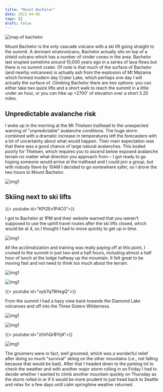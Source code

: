 ```yaml
---
title: "Mount Bachelor"
date: 2022-04-06
tags: []
draft: false
---
```


![map of bachelor](/static/maps/bachelor.png)

Mount Bachelor is the only cascade volcano with a ski lift going straight to the summit. A dormant stratovolcano, Bachelor actually sits on top of a shield volcano which has a number of cinder cones in the area. Bachelor last erupted sometime around 10,000 years ago in a series of lava flows but there is no summit crater. Of note is that much of the surface of Bachelor (and nearby volcanoes) is actually ash from the explosion of Mt Mazama which formed modern day Crater Lake, which perhaps one day I will actually the surface of. Climbing Bachelor there are two options: you can either take two quick lifts and a short walk to reach the summit in a little under an hour, or you can hike up +2700' of elevation over a short 3.25 miles.

## Unpredictable avalanche risk

I woke up in the morning at the Mt Thielsen trailhead to the unexpected warning of "unpredictable" avalanche conditions. The huge storm combined with a dramatic increase in temperatures left the forecasters with a lot of uncertainty about what would happen. Their main expectation was that there was a good chance of large natural avalanches. This boded poorly for Thielsen, which requires you to ascend below exposed avalanche terrain no matter what direction you approach from-- I got ready to go hoping someone would arrive at the trailhead and I could join a group, but with nobody there by 10AM I decided to go somewhere safer, so I drove the two hours to Mount Bachelor. 

![img1](/static/bachelor/IMG_0592.png)


## Skiing next to ski lifts 

{{< youtube id="KPI2Ev1P4C0">}}<space>

I got to Bachelor at 1PM and their website warned that you weren't supposed to use the uphill travel routes after the ski lifts closed, which would be at 4, so I thought I had to move quickly to get up in time. 

![img1](/static/bachelor/IMG_0596.png)

All the acclimatization and training was really paying off at this point, I cruised to the summit in just two and a half hours, including almost a half hour of lunch at the lodge halfway up the mountain. It felt great to be moving fast and not need to think too much about the terrain. 

![img1](/static/bachelor/IMG_0597.png)

![img1](/static/bachelor/IMG_0598.png)

{{< youtube id="oyb7q79HegQ">}}<space>

From the summit I had a hazy view back towards the Diamond Lake volcanoes and off into the Three Sisters Wilderness. 

![img1](/static/bachelor/IMG_0601.png)

![img1](/static/bachelor/IMG_0604.png)

{{< youtube id="zhVhQrBYijA">}}<space>

![img1](/static/bachelor/IMG_0606.png)

The groomers were in fact, well groomed, which was a wonderful relief after doing so much "survival" skiing on the other mountains (i.e., not falling because that would be bad). After that I headed down to the parking lot to check the weather and with another major storm rolling in on Friday I had to decide whether I wanted to climb another mountain quickly on Thursday as the storm rolled in or if it would be more prudent to just head back to Seattle and relax for a few days until calm springtime weather returned. 